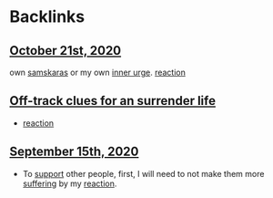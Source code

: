 
# Backlinks
## [October 21st, 2020](<October 21st, 2020.md>)
own [samskaras](<samskaras.md>) or my own [inner urge](<inner urge.md>). [reaction](<reaction.md>)

## [Off-track clues for an surrender life](<Off-track clues for an surrender life.md>)
- [reaction](<reaction.md>)

## [September 15th, 2020](<September 15th, 2020.md>)
- To [support](<support.md>) other people, first, I will need to not make them more [suffering](<suffering.md>) by my [reaction](<reaction.md>).

